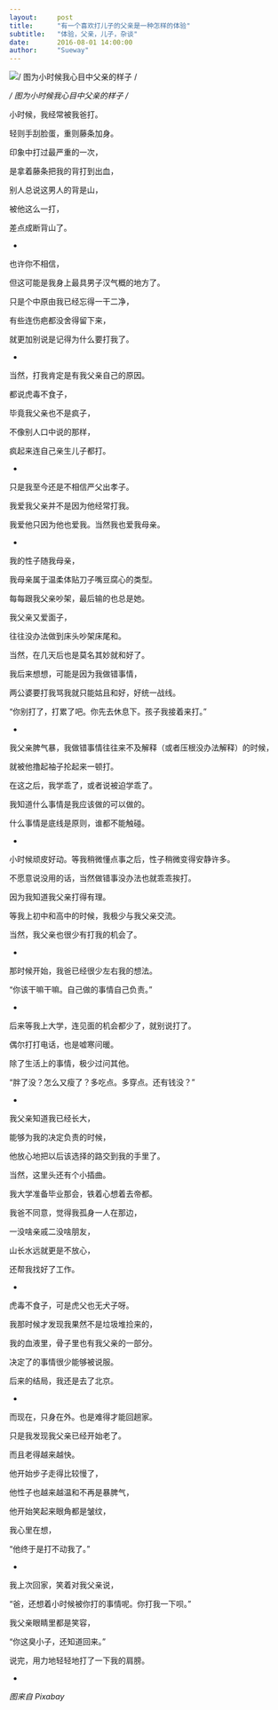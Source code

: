 ```yaml
---
layout:     post
title:      "有一个喜欢打儿子的父亲是一种怎样的体验"
subtitle:   "体验，父亲，儿子，杂谈"
date:       2016-08-01 14:00:00
author:     "Sueway"
---
```

 ![/ 图为小时候我心目中父亲的样子 /](http://ww1.sinaimg.cn/large/72f96cbagw1f6ebm0ffyzj20zk0k7119.jpg)

*/ 图为小时候我心目中父亲的样子 /*

小时候，我经常被我爸打。

轻则手刮脸蛋，重则藤条加身。

印象中打过最严重的一次，

是拿着藤条把我的背打到出血，

别人总说这男人的背是山，

被他这么一打，

差点成断背山了。

-

也许你不相信，

但这可能是我身上最具男子汉气概的地方了。

只是个中原由我已经忘得一干二净，

有些连伤疤都没舍得留下来，

就更加别说是记得为什么要打我了。

-

当然，打我肯定是有我父亲自己的原因。

都说虎毒不食子，

毕竟我父亲也不是疯子，

不像别人口中说的那样，

疯起来连自己亲生儿子都打。

-

只是我至今还是不相信严父出孝子。

我爱我父亲并不是因为他经常打我。

我爱他只因为他也爱我。当然我也爱我母亲。

-

我的性子随我母亲，

我母亲属于温柔体贴刀子嘴豆腐心的类型。

每每跟我父亲吵架，最后输的也总是她。

我父亲又爱面子，

往往没办法做到床头吵架床尾和。

当然，在几天后也是莫名其妙就和好了。

我后来想想，可能是因为我做错事情，

两公婆要打我骂我就只能姑且和好，好统一战线。

“你别打了，打累了吧。你先去休息下。孩子我接着来打。”

-

我父亲脾气暴，我做错事情往往来不及解释（或者压根没办法解释）的时候，

就被他撸起袖子抡起来一顿打。

在这之后，我学乖了，或者说被迫学乖了。

我知道什么事情是我应该做的可以做的。

什么事情是底线是原则，谁都不能触碰。

-

小时候顽皮好动。等我稍微懂点事之后，性子稍微变得安静许多。

不愿意说没用的话，当然做错事没办法也就乖乖挨打。

因为我知道我父亲打得有理。

等我上初中和高中的时候，我极少与我父亲交流。

当然，我父亲也很少有打我的机会了。

-

那时候开始，我爸已经很少左右我的想法。

“你该干嘛干嘛。自己做的事情自己负责。”

-

后来等我上大学，连见面的机会都少了，就别说打了。

偶尔打打电话，也是嘘寒问暖。

除了生活上的事情，极少过问其他。

“胖了没？怎么又瘦了？多吃点。多穿点。还有钱没？”

-

我父亲知道我已经长大，

能够为我的决定负责的时候，

他放心地把以后该选择的路交到我的手里了。

当然，这里头还有个小插曲。

我大学准备毕业那会，铁着心想着去帝都。

我爸不同意，觉得我孤身一人在那边，

一没啥亲戚二没啥朋友，

山长水远就更是不放心，

还帮我找好了工作。

-

虎毒不食子，可是虎父也无犬子呀。

我那时候才发现我果然不是垃圾堆捡来的，

我的血液里，骨子里也有我父亲的一部分。

决定了的事情很少能够被说服。

后来的结局，我还是去了北京。

-

而现在，只身在外。也是难得才能回趟家。

只是我发现我父亲已经开始老了。

而且老得越来越快。

他开始步子走得比较慢了，

他性子也越来越温和不再是暴脾气，

他开始笑起来眼角都是皱纹，

我心里在想，

“他终于是打不动我了。”

-

我上次回家，笑着对我父亲说，

“爸，还想着小时候被你打的事情呢。你打我一下呗。”

我父亲眼睛里都是笑容，

“你这臭小子，还知道回来。”

说完，用力地轻轻地打了一下我的肩膀。

-

*图来自 Pixabay*
